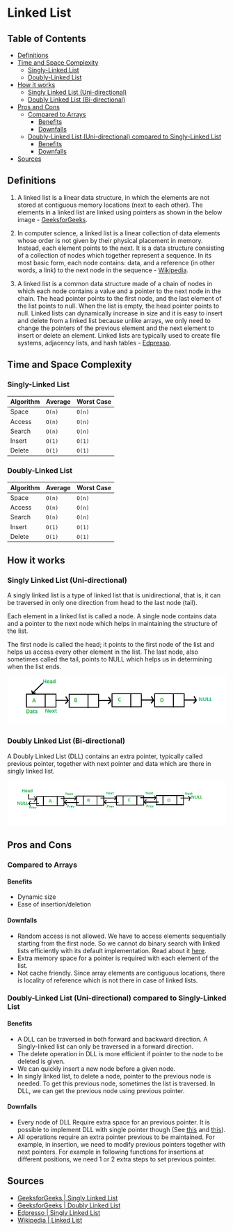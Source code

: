 # Linked List

## Table of Contents
- [Definitions](#definitions)
- [Time and Space Complexity](#time-and-space-complexity)
  * [Singly-Linked List](#singly-linked-list)
  * [Doubly-Linked List](#doubly-linked-list)
- [How it works](#how-it-works)
  * [Singly Linked List (Uni-directional)](#singly-linked-list--uni-directional-)
  * [Doubly Linked List (Bi-directional)](#doubly-linked-list--bi-directional-)
- [Pros and Cons](#pros-and-cons)
  * [Compared to Arrays](#compared-to-arrays)
    + [Benefits](#benefits)
    + [Downfalls](#downfalls)
  * [Doubly-Linked List (Uni-directional) compared to Singly-Linked List](#doubly-linked-list--uni-directional--compared-to-singly-linked-list)
    + [Benefits](#benefits-1)
    + [Downfalls](#downfalls-1)
- [Sources](#sources)

## Definitions
1. A linked list is a linear data structure, in which the elements are not stored at
contiguous memory locations (next to each other). The elements in a linked list are
linked using pointers as shown in the below image - [GeeksforGeeks][5].

2. In computer science, a linked list is a linear collection of data elements whose order
is not given by their physical placement in memory. Instead, each element points to the
next. It is a data structure consisting of a collection of nodes which together represent
a sequence. In its most basic form, each node contains: data, and a reference (in other
words, a link) to the next node in the sequence - [Wikipedia][4].

3. A linked list is a common data structure made of a chain of nodes in which each node
contains a value and a pointer to the next node in the chain. The head pointer points to
the first node, and the last element of the list points to null. When the list is empty,
the head pointer points to null. Linked lists can dynamically increase in size and it is
easy to insert and delete from a linked list because unlike arrays, we only need to
change the pointers of the previous element and the next element to insert or delete an
element. Linked lists are typically used to create file systems, adjacency lists, ​and
hash tables - [Edpresso][6].

## Time and Space Complexity

### Singly-Linked List

| Algorithm | Average | Worst Case |
| --------- | ------- | ---------- |
| Space     | `O(n)`  | `O(n)`     |
| Access    | `O(n)`  | `O(n)`     |
| Search    | `O(n)`  | `O(n)`     |
| Insert    | `O(1)`  | `O(1)`     |
| Delete    | `O(1)`  | `O(1)`     |

### Doubly-Linked List

| Algorithm | Average | Worst Case | 
| --------- | ------- | ---------- |
| Space     | `O(n)`  | `O(n)`     |
| Access    | `O(n)`  | `O(n)`     |
| Search    | `O(n)`  | `O(n)`     |
| Insert    | `O(1)`  | `O(1)`     |
| Delete    | `O(1)`  | `O(1)`     |

## How it works

### Singly Linked List (Uni-directional)
A singly linked list is a type of linked list that is unidirectional, that is, it can be
traversed in only one direction from head to the last node (tail).

Each element in a linked list is called a node. A single node contains data and a pointer to
the next node which helps in maintaining the structure of the list.

The first node is called the head; it points to the first node of the list and helps us
access every other element in the list. The last node, also sometimes called the tail,
points to NULL which helps us in determining when the list ends.

![Singly-Linked List](./resources/singly-linked-list.png)

### Doubly Linked List (Bi-directional)
A Doubly Linked List (DLL) contains an extra pointer, typically called previous pointer,
together with next pointer and data which are there in singly linked list.

![Doubly-Linked List](./resources/doubly-linked-list.png)

## Pros and Cons

### Compared to Arrays
#### Benefits
- Dynamic size
- Ease of insertion/deletion

#### Downfalls
- Random access is not allowed. We have to access elements sequentially starting from the
first node. So we cannot do binary search with linked lists efficiently with its default
implementation. Read about it
[here](https://www.geeksforgeeks.org/binary-search-on-singly-linked-list/).
- Extra memory space for a pointer is required with each element of the list.
- Not cache friendly. Since array elements are contiguous locations, there is locality
of reference which is not there in case of linked lists.

### Doubly-Linked List (Uni-directional) compared to Singly-Linked List

#### Benefits
- A DLL can be traversed in both forward and backward direction. A Singly-linked list can
only be traversed in a forward direction.
- The delete operation in DLL is more efficient if pointer to the node to be deleted 
is given.
- We can quickly insert a new node before a given node.
- In singly linked list, to delete a node, pointer to the previous node is needed. To get
this previous node, sometimes the list is traversed. In DLL, we can get the previous
node using previous pointer.

#### Downfalls
- Every node of DLL Require extra space for an previous pointer. It is possible to implement
DLL with single pointer though (See [this](https://www.geeksforgeeks.org/xor-linked-list-a-memory-efficient-doubly-linked-list-set-1/) and
[this](https://www.geeksforgeeks.org/xor-linked-list-a-memory-efficient-doubly-linked-list-set-2/)).
- All operations require an extra pointer previous to be maintained. For example, in
insertion, we need to modify previous pointers together with next pointers. For example
in following functions for insertions at different positions, we need 1 or 2 extra steps
to set previous pointer.

## Sources
- [GeeksforGeeks | Singly Linked List][1]
- [GeeksforGeeks | Doubly Linked List][2]
- [Edpresso | Singly Linked List][3]
- [Wikipedia | Linked List][4]

[1]: https://www.geeksforgeeks.org/linked-list-set-1-introduction/
[2]: https://www.geeksforgeeks.org/doubly-linked-list
[3]: https://www.educative.io/edpresso/what-is-a-singly-linked-list
[4]: https://en.wikipedia.org/wiki/Linked_list
[5]: https://www.geeksforgeeks.org/data-structures/linked-list
[6]: https://www.educative.io/edpresso/what-is-a-linked-list
